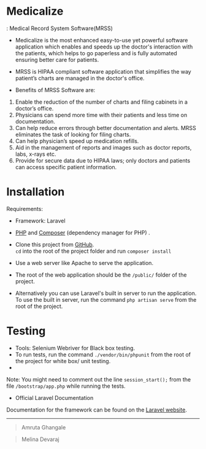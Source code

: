 ﻿
# Medicalize

: Medical Record System Software(MRSS)

- Medicalize is the most enhanced easy-to-use yet powerful software application which enables and speeds up the doctor's interaction with the patients, which helps to go paperless and is fully automated ensuring better care for patients.  

- MRSS is HIPAA compliant software application that simplifies the way patient’s charts are managed in the doctor's office.  
- Benefits of MRSS Software are:
1. Enable the reduction of the number of charts and filing cabinets in a doctor’s office.
2. Physicians can spend more time with their patients and less time on documentation.  
3. Can help reduce errors through better documentation and alerts. MRSS eliminates the task of looking for filing charts. 
4. Can help physician’s speed up medication refills. 
5. Aid in the management of reports and images such as doctor reports, labs, x-rays etc.
6. Provide for secure data due to HIPAA laws; only doctors and patients can access specific patient information.


# Installation
 Requirements: 

- Framework: Laravel  
- [PHP](http://php.net/) and [Composer](https://getcomposer.org/) (dependency manager for PHP)
.
- Clone this project from [GitHub](https://github.com/melinapaul/mrss).  
```cd``` into the root of the project folder and run
```composer install```  


- Use a web server like Apache to serve the application. 
- The root of the web application should be the ```/public/``` folder of the project. 
- Alternatively you can use Laravel's built in server to run the application. To use the built in server, run the command ```php artisan serve``` from the root of the project.




# Testing


- Tools: Selenium Webriver for Black box testing.
- To run tests, run the command ```./vendor/bin/phpunit``` from the root of the project for white box/ unit testing.
- 
Note: You might need to comment out the line ```session_start();``` from the file ```/bootstrap/app.php``` while running the tests.



- Official Laravel Documentation

Documentation for the framework can be found on the [Laravel website](http://laravel.com/docs).


-------------------------------------------------

> Amruta Ghangale

  > Melina Devaraj